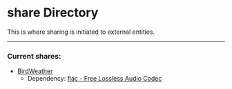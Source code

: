 # share Directory

This is where sharing is initiated to external entities.

---

### Current shares:

* [BirdWeather](https://app.birdweather.com/)
	* Dependency: [flac - Free Lossless Audio Codec](https://en.wikipedia.org/wiki/FLAC)
